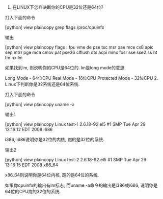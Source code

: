 1. 在LINUX下怎样决断你的CPU是32位还是64位?

 

打入下面的命令

[python] view plaincopy
grep flags /proc/cpuinfo  
 

输出

[python] view plaincopy
flags           : fpu vme de pse tsc msr pae mce cx8 apic sep mtrr pge mca cmov pat pse36 clflush dts acpi mmx fxsr sse sse2 ss ht tm nx lm  

 

如果找到lm, 则说明你的CPU是64位的. lm是long mode的意思.

Long Mode - 64位CPU
Real Mode - 16位CPU
Protected Mode - 32位CPU
2. Linux下判断你是32系统还是64位系统.

 

打入下面的命令

[python] view plaincopy
uname -a  

 

输出1

[python] view plaincopy
Linux test-1 2.6.18-92.el5 #1 SMP Tue Apr 29 13:16:12 EDT 2008 i686  

 

i386, i686说明你是32位的内核, 跑的是32位的系统.

 

输出2

[python] view plaincopy
Linux test-2 2.6.18-92.el5 #1 SMP Tue Apr 29 13:16:15 EDT 2008 x86_64  

 

x86_64则说明你是64位内核, 跑的是64位的系统.

 

如果你cpuinfo的输出有lm标志, 而uname -a命令的输出是i386或i686, 说明你是64位的CPU跑的32位的系统.
